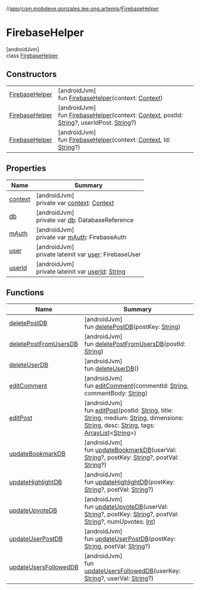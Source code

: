 //[app](../../../index.md)/[com.mobdeve.gonzales.lee.ong.artemis](../index.md)/[FirebaseHelper](index.md)

# FirebaseHelper

[androidJvm]\
class [FirebaseHelper](index.md)

## Constructors

| | |
|---|---|
| [FirebaseHelper](-firebase-helper.md) | [androidJvm]<br>fun [FirebaseHelper](-firebase-helper.md)(context: [Context](https://developer.android.com/reference/kotlin/android/content/Context.html)) |
| [FirebaseHelper](-firebase-helper.md) | [androidJvm]<br>fun [FirebaseHelper](-firebase-helper.md)(context: [Context](https://developer.android.com/reference/kotlin/android/content/Context.html), postId: [String](https://kotlinlang.org/api/latest/jvm/stdlib/kotlin/-string/index.html)?, userIdPost: [String](https://kotlinlang.org/api/latest/jvm/stdlib/kotlin/-string/index.html)?) |
| [FirebaseHelper](-firebase-helper.md) | [androidJvm]<br>fun [FirebaseHelper](-firebase-helper.md)(context: [Context](https://developer.android.com/reference/kotlin/android/content/Context.html), Id: [String](https://kotlinlang.org/api/latest/jvm/stdlib/kotlin/-string/index.html)?) |

## Properties

| Name | Summary |
|---|---|
| [context](context.md) | [androidJvm]<br>private var [context](context.md): [Context](https://developer.android.com/reference/kotlin/android/content/Context.html) |
| [db](db.md) | [androidJvm]<br>private var [db](db.md): DatabaseReference |
| [mAuth](m-auth.md) | [androidJvm]<br>private var [mAuth](m-auth.md): FirebaseAuth |
| [user](user.md) | [androidJvm]<br>private lateinit var [user](user.md): FirebaseUser |
| [userId](user-id.md) | [androidJvm]<br>private lateinit var [userId](user-id.md): [String](https://kotlinlang.org/api/latest/jvm/stdlib/kotlin/-string/index.html) |

## Functions

| Name | Summary |
|---|---|
| [deletePostDB](delete-post-d-b.md) | [androidJvm]<br>fun [deletePostDB](delete-post-d-b.md)(postKey: [String](https://kotlinlang.org/api/latest/jvm/stdlib/kotlin/-string/index.html)) |
| [deletePostFromUsersDB](delete-post-from-users-d-b.md) | [androidJvm]<br>fun [deletePostFromUsersDB](delete-post-from-users-d-b.md)(postId: [String](https://kotlinlang.org/api/latest/jvm/stdlib/kotlin/-string/index.html)) |
| [deleteUserDB](delete-user-d-b.md) | [androidJvm]<br>fun [deleteUserDB](delete-user-d-b.md)() |
| [editComment](edit-comment.md) | [androidJvm]<br>fun [editComment](edit-comment.md)(commentId: [String](https://kotlinlang.org/api/latest/jvm/stdlib/kotlin/-string/index.html), commentBody: [String](https://kotlinlang.org/api/latest/jvm/stdlib/kotlin/-string/index.html)) |
| [editPost](edit-post.md) | [androidJvm]<br>fun [editPost](edit-post.md)(postId: [String](https://kotlinlang.org/api/latest/jvm/stdlib/kotlin/-string/index.html), title: [String](https://kotlinlang.org/api/latest/jvm/stdlib/kotlin/-string/index.html), medium: [String](https://kotlinlang.org/api/latest/jvm/stdlib/kotlin/-string/index.html), dimensions: [String](https://kotlinlang.org/api/latest/jvm/stdlib/kotlin/-string/index.html), desc: [String](https://kotlinlang.org/api/latest/jvm/stdlib/kotlin/-string/index.html), tags: [ArrayList](https://kotlinlang.org/api/latest/jvm/stdlib/kotlin.collections/-array-list/index.html)<[String](https://kotlinlang.org/api/latest/jvm/stdlib/kotlin/-string/index.html)>) |
| [updateBookmarkDB](update-bookmark-d-b.md) | [androidJvm]<br>fun [updateBookmarkDB](update-bookmark-d-b.md)(userVal: [String](https://kotlinlang.org/api/latest/jvm/stdlib/kotlin/-string/index.html)?, postKey: [String](https://kotlinlang.org/api/latest/jvm/stdlib/kotlin/-string/index.html)?, postVal: [String](https://kotlinlang.org/api/latest/jvm/stdlib/kotlin/-string/index.html)?) |
| [updateHighlightDB](update-highlight-d-b.md) | [androidJvm]<br>fun [updateHighlightDB](update-highlight-d-b.md)(postKey: [String](https://kotlinlang.org/api/latest/jvm/stdlib/kotlin/-string/index.html)?, postVal: [String](https://kotlinlang.org/api/latest/jvm/stdlib/kotlin/-string/index.html)?) |
| [updateUpvoteDB](update-upvote-d-b.md) | [androidJvm]<br>fun [updateUpvoteDB](update-upvote-d-b.md)(userVal: [String](https://kotlinlang.org/api/latest/jvm/stdlib/kotlin/-string/index.html)?, postKey: [String](https://kotlinlang.org/api/latest/jvm/stdlib/kotlin/-string/index.html)?, postVal: [String](https://kotlinlang.org/api/latest/jvm/stdlib/kotlin/-string/index.html)?, numUpvotes: [Int](https://kotlinlang.org/api/latest/jvm/stdlib/kotlin/-int/index.html)) |
| [updateUserPostDB](update-user-post-d-b.md) | [androidJvm]<br>fun [updateUserPostDB](update-user-post-d-b.md)(postKey: [String](https://kotlinlang.org/api/latest/jvm/stdlib/kotlin/-string/index.html), postVal: [String](https://kotlinlang.org/api/latest/jvm/stdlib/kotlin/-string/index.html)?) |
| [updateUsersFollowedDB](update-users-followed-d-b.md) | [androidJvm]<br>fun [updateUsersFollowedDB](update-users-followed-d-b.md)(userKey: [String](https://kotlinlang.org/api/latest/jvm/stdlib/kotlin/-string/index.html)?, userVal: [String](https://kotlinlang.org/api/latest/jvm/stdlib/kotlin/-string/index.html)?) |
